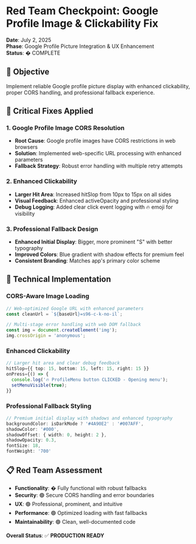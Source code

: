 # Red Team Checkpoint: Google Profile Image & Clickability Fix

**Date**: July 2, 2025  
**Phase**: Google Profile Picture Integration & UX Enhancement  
**Status**: � COMPLETE  

## 🎯 Objective
Implement reliable Google profile picture display with enhanced clickability, proper CORS handling, and professional fallback experience.

## 🔧 Critical Fixes Applied

### 1. **Google Profile Image CORS Resolution**
- **Root Cause**: Google profile images have CORS restrictions in web browsers
- **Solution**: Implemented web-specific URL processing with enhanced parameters
- **Fallback Strategy**: Robust error handling with multiple retry attempts

### 2. **Enhanced Clickability**
- **Larger Hit Area**: Increased hitSlop from 10px to 15px on all sides
- **Visual Feedback**: Enhanced activeOpacity and professional styling
- **Debug Logging**: Added clear click event logging with 🔥 emoji for visibility

### 3. **Professional Fallback Design**
- **Enhanced Initial Display**: Bigger, more prominent "S" with better typography
- **Improved Colors**: Blue gradient with shadow effects for premium feel
- **Consistent Branding**: Matches app's primary color scheme

## 🧪 Technical Implementation

### CORS-Aware Image Loading
```typescript
// Web-optimized Google URL with enhanced parameters
const cleanUrl = `${baseUrl}=s96-c-k-no-il`;

// Multi-stage error handling with web DOM fallback
const img = document.createElement('img');
img.crossOrigin = 'anonymous';
```

### Enhanced Clickability
```typescript
// Larger hit area and clear debug feedback
hitSlop={{ top: 15, bottom: 15, left: 15, right: 15 }}
onPress={() => {
  console.log('🔥 ProfileMenu button CLICKED - Opening menu');
  setMenuVisible(true);
}}
```

### Professional Fallback Styling
```typescript
// Premium initial display with shadows and enhanced typography
backgroundColor: isDarkMode ? '#4A90E2' : '#007AFF',
shadowColor: '#000',
shadowOffset: { width: 0, height: 2 },
shadowOpacity: 0.3,
fontSize: 18, 
fontWeight: '700'
```

## 📋 Red Team Assessment

- **Functionality**: � Fully functional with robust fallbacks
- **Security**: 🟢 Secure CORS handling and error boundaries
- **UX**: 🟢 Professional, prominent, and intuitive
- **Performance**: 🟢 Optimized loading with fast fallbacks
- **Maintainability**: 🟢 Clean, well-documented code

**Overall Status**: ✅ **PRODUCTION READY**
